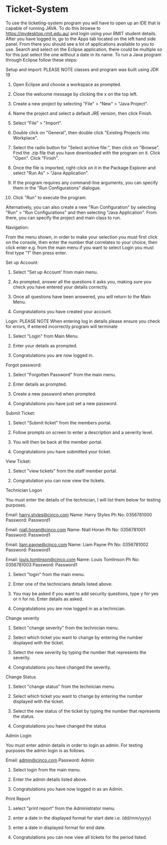 # Ticket-System


To use the ticketing-system program you will have to open up an IDE that is capable of running JAVA. 
To do this browse to https://mydesktop.rmit.edu.au/ and login using your RMIT student details. 
After you have logged in, go to the Apps tab located on the left hand side panel. From there you should 
see a lot of applications available to you to use. Search and select on the Eclipse application, there could be 
multiple so for this just select the one without a date in its name. 
To run a Java program through Eclipse follow these steps: 

Setup and import:
PLEASE NOTE classes and program was built using JDK 19

1. Open Eclipse and choose a workspace as prompted.

2. Close the welcome message by clicking the x on the top left.

2. Create a new project by selecting "File" > "New" > "Java Project".

2. Name the project and select a default JRE version, then click Finish.

3. Select "File" > "Import".

4. Double click on "General", then double click "Existing Projects into Workplace".

5. Select the radio button for "Select archive file:", then click on "Browse". Find the .zip file that you have downloaded with the program on it. Click "Open". Click "Finish".

6. Once the file is imported, right-click on it in the Package Explorer and select "Run As" > "Java Application".

7. If the program requires any command-line arguments, you can specify them in the "Run Configurations" dialogue.

8. Click "Run" to execute the program. 

Alternatively, you can also create a new "Run Configuration" by selecting "Run" > "Run Configurations" and then selecting "Java Application". From there, you can specify the project and main class to run.
 
Navigation:

From the menu shown, in order to make your selection you must first click on the console, then enter the number that correlates to your choice, then click enter e.g. from the main menu if you want to select Login you must first type "1" then press enter.

Set up Account:

1. Select "Set up Account' from main menu.

2. As prompted, answer all the questions it asks you, making sure you check you have entered your details correctly.

3. Once all questions have been answered, you will return to the Main Menu.

4. Congratulations you have created your account.

Login:
PLEASE NOTE 
When entering log in details please ensure you check for errors, if entered incorrectly program will terminate

1. Select "Login" from Main Menu.

2. Enter your details as prompted.

3. Congratulations you are now logged in.

 
Forgot password:

1. Select "Forgotten Password" from the main menu.
 
2. Enter details as prompted.

3. Create a new password when prompted.

4. Congratulations you have just set a new password.


Submit Ticket:

1. Select "Submit ticket" from the members portal.

2. Follow prompts on screen to enter a description and a severity level.

3. You will then be back at the member portal. 

4. Congratulations you have submitted your ticket.


View Ticket:

 1. Select "view tickets" from the staff member portal.
 
 2. Congratulation you can now view the tickets.
 
 
 Technician Logon
 
 You must enter the details of the technician, I will list them below for testing purposes.
 
 Email: harry.styles@cinco.com
 Name: Harry Styles
 Ph No: 0356781000
 Password: Password1
 
 Email: niall.horan@cinco.com
 Name: Niall Horan
 Ph No: 0356781001
 Password: Password1

 Email: liam.payne@cinco.com
 Name: Liam Payne
 Ph No: 0356781002
 Password: Password1
 
  Email: louis.tomlinson@cinco.com
 Name: Louis Tomlinson
 Ph No: 0356781003
 Password: Password1
 
 1. Select "login" from the main menu.
 
 2. Enter one of the technicians details listed above.
 
 3. You may be asked if you want to add security questions, type y for yes or n for no. Enter details as asked.
 
 4. Congratulations you are now logged in as a technician.
 
 Change severity
 
 1. Select "change severity" from the technician menu.
 
 2. Select which ticket you want to change by entering the number displayed with the ticket.
 
 3. Select the new severity by typing the number that represents the severity.
 
 4. Congratulations you have changed the severity.

Change Status

 1. Select "change status" from the technician  menu.
 
 2. Select which ticket you want to change by entering the number displayed with the ticket.
 
 3. Select the new status of the ticket by typing the number that represents the status.
 
 4. Congratulations you have changed the status
 
  Admin Login

 You must enter admin details in order to login as admin. For testing purposes the admin login is as follows.

 Email: admin@cinco.com
 Password: Admin

 1. Select login from the main menu.

 2. Enter the admin details listed above.

 3. Congratulations you have now logged in as an Admin.

Print Report

1. select "print report" from the Administrator menu.

2. enter a date in the displayed format for start date i.e. (dd/mm/yyyy)

3. enter a date in displayed format for end date.

4. Congratulations you can now view all tickets for the period listed.

 
 
